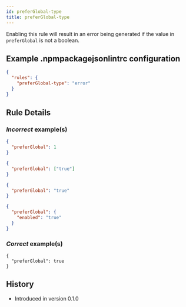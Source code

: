 ```yaml
---
id: preferGlobal-type
title: preferGlobal-type
---
```


Enabling this rule will result in an error being generated if the value in `preferGlobal` is not a boolean.

## Example .npmpackagejsonlintrc configuration

```json
{
  "rules": {
    "preferGlobal-type": "error"
  }
}
```

## Rule Details

### *Incorrect* example(s)

```json
{
  "preferGlobal": 1
}
```

```json
{
  "preferGlobal": ["true"]
}
```

```json
{
  "preferGlobal": "true"
}
```

```json
{
  "preferGlobal": {
    "enabled": "true"
  }
}
```

### *Correct* example(s)

```
{
  "preferGlobal": true
}
```

## History

* Introduced in version 0.1.0
